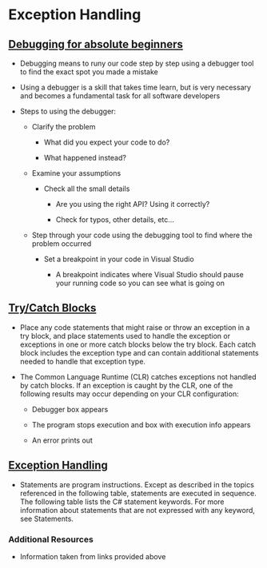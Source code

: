 # Exception Handling

## [Debugging for absolute beginners](https://docs.microsoft.com/en-us/visualstudio/debugger/debugging-absolute-beginners?view=vs-2019&tabs=csharp)

* Debugging means to runy our code step by step using a debugger tool to find the exact spot you made a mistake

* Using a debugger is a skill that takes time learn, but is very necessary and becomes a fundamental task for all software developers

* Steps to using the debugger:

  * Clarify the problem

    * What did you expect your code to do?

    * What happened instead?

  * Examine your assumptions

    * Check all the small details

      * Are you using the right API? Using it correctly?

      * Check for typos, other details, etc...

  * Step through your code using the debugging tool to find where the problem occurred

    * Set a breakpoint in your code in Visual Studio

      * A breakpoint indicates where Visual Studio should pause your running code so you can see what is going on

## [Try/Catch Blocks](https://docs.microsoft.com/en-us/dotnet/standard/exceptions/how-to-use-the-try-catch-block-to-catch-exceptions)

* Place any code statements that might raise or throw an exception in a try block, and place statements used to handle the exception or exceptions in one or more catch blocks below the try block. Each catch block includes the exception type and can contain additional statements needed to handle that exception type.

* The Common Language Runtime (CLR) catches exceptions not handled by catch blocks. If an exception is caught by the CLR, one of the following results may occur depending on your CLR configuration:

  * Debugger box appears 

  * The program stops execution and box with execution info appears

  * An error prints out

## [Exception Handling](https://docs.microsoft.com/en-us/dotnet/csharp/language-reference/keywords/statement-keywords)

* Statements are program instructions. Except as described in the topics referenced in the following table, statements are executed in sequence. The following table lists the C# statement keywords. For more information about statements that are not expressed with any keyword, see Statements.

### Additional Resources

* Information taken from links provided above
